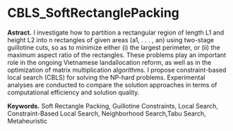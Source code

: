 # CBLS_SoftRectanglePacking

**Astract.**
I investigate how to partition a rectangular region of length L1 and height L2 into n rectangles of given areas (a1, . . . , an) using two-stage guillotine cuts, so as to minimize either (i) the largest perimeter, or (ii) the maximum aspect ratio of the rectangles. These problems play an important role in the ongoing Vietnamese landallocation reform, as well as in the optimization of matrix multiplication algorithms. I propose constraint-based local search (CBLS) for solving the NP-hard problems. Experimental analyses are conducted to compare the solution approaches in terms of computational efficiency and solution quality.

**Keywords.** Soft Rectangle Packing, Guillotine Constraints, Local Search, Constraint-Based Local Search, Neighborhood Search,Tabu Search, Metaheuristic